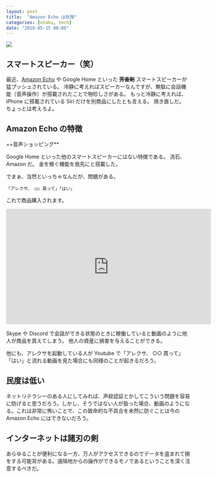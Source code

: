 ```yaml
---
layout: post
title:  "Amazon Echo は危険"
categories: [otaku, tech]
date: "2018-05-15 00:00"
---
```


<a href="https://www.amazon.co.jp/Amazon-Echo-%E3%82%B9%E3%83%9E%E3%83%BC%E3%83%88%E3%82%B9%E3%83%94%E3%83%BC%E3%82%AB%E3%83%BC-%E3%83%81%E3%83%A3%E3%82%B3%E3%83%BC%E3%83%AB-%E3%83%95%E3%82%A1%E3%83%96%E3%83%AA%E3%83%83%E3%82%AF/dp/B071ZF5KCM/ref=as_li_ss_il?ie=UTF8&linkCode=li3&tag=infirmaria112-22&linkId=e21a4268f6155448e2cf3ea834023c39" target="_blank"><img border="0" src="//ws-fe.amazon-adsystem.com/widgets/q?_encoding=UTF8&ASIN=B071ZF5KCM&Format=_SL250_&ID=AsinImage&MarketPlace=JP&ServiceVersion=20070822&WS=1&tag=infirmaria112-22" ></a><img src="https://ir-jp.amazon-adsystem.com/e/ir?t=infirmaria112-22&l=li3&o=9&a=B071ZF5KCM" width="1" height="1" border="0" alt="" style="border:none !important; margin:0px !important;" />

## スマートスピーカー（笑）

最近、[Amazon Echo](https://amzn.to/2rIhHIj) や Google Home といった ~~**芳香剤**~~ スマートスピーカーが猛プッシュされている。
冷静に考えればスピーカーなんですが、無駄に会話機能（音声操作）が搭載されたことで物珍しさがある。
もっと冷静に考えれば、iPhone に搭載されている Siri だけを別商品にしたとも言える。
焼き直しだ。
ちょっとは考えろよ。

## Amazon Echo の特徴

++音声ショッピング**

Google Home といった他のスマートスピーカーにはない特徴である。
流石、Amazon だ。
金を稼ぐ機能を我先にと搭載した。

でまぁ、当然といっちゃなんだが、問題がある。

```
「アレクサ、 ○○ 買って」「はい」
```

これで商品購入されます。

<iframe width="560" height="315" src="https://www.youtube.com/embed/_T55MDPKXu8?start=680" frameborder="0" allow="autoplay; encrypted-media" allowfullscreen></iframe>

Skype や Discord で会話ができる状態のときに稼働していると動画のように他人が商品を買えてしまう。
他人の資産に損害を与えることができる。

他にも、アレクサを起動している人が Youtube で「アレクサ、 ○○ 買って」「はい」と流れる動画を見た場合にも同様のことが起きるだろう。

## 民度は低い

ネットリテラシーのある人にしてみれば、声紋認証とかしてこういう問題を容易に防げると思うだろう。しかし、そうではない人が扱った場合、動画のようになる。これは非常に怖いことで、この致命的な不具合を未然に防ぐことは今の Amazon Echo にはできないだろう。

## インターネットは諸刃の剣

あらゆることが便利になる一方、万人がアクセスできるのでデータを盗まれて損をする可能背がある。遠隔地からの操作ができるモノであるということを深く注意するべきだ。
